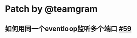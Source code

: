 # Patch by @teamgram
## 如何用同一个eventloop监听多个端口 [#59](https://github.com/panjf2000/gnet/issues/59)

>>
